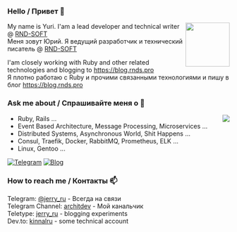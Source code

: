 ### Hello / Привет 👋

<img src="https://user-images.githubusercontent.com/1270997/151119068-92177985-31cf-4eac-8e41-7c411b881d48.png" data-canonical-src="hhttps://user-images.githubusercontent.com/1270997/151119068-92177985-31cf-4eac-8e41-7c411b881d48.png" align="right" width="100px" />

My name is Yuri. I'am a lead developer and technical writer @ [RND-SOFT](https://github.com/RND-SOFT) <br>
Меня зовут Юрий. Я ведущий разработчик и технический писатель @ [RND-SOFT](https://github.com/RND-SOFT)

I'am closely working with Ruby and other related technologies and blogging to https://blog.rnds.pro <br>
Я плотно работаю с Ruby и прочими связанными технологиями и пишу в блог https://blog.rnds.pro

 ### Ask me about / Спрашивайте меня о 💬  

<img src="https://user-images.githubusercontent.com/1270997/140704154-7cd3be57-56ea-431f-b83d-738297825a92.png" data-canonical-src="https://user-images.githubusercontent.com/1270997/140704154-7cd3be57-56ea-431f-b83d-738297825a92.png" align="right" />

* Ruby, Rails ...
* Event Based Architecture, Message Processing, Microservices ...
* Distributed Systems, Asynchronous World, Shit Happens ...
* Consul, Traefik, Docker, RabbitMQ, Prometheus, ELK ...
* Linux, Gentoo ...

[![Telegram](https://img.shields.io/static/v1?label=telegram&message=@jerry_ru&color=blue&logo=telegram)](https://t.me/jerry_ru)
[![Blog](https://img.shields.io/static/v1?label=blog&message=blog.rnds.pro&color=orange&logo=telegraph)](https://blog.rnds.pro)

### How to reach me / Контакты 📫 

Telegram: [@jerry_ru](https://t.me/jerry_ru) - Всегда на связи <br>
Telegram Channel: [architdev](https://t.me/architdev) - Мой канальчик <br>
Teletype: [jerry_ru](https://teletype.in/@jerry_ru) - blogging experiments <br>
Dev.to: [kinnalru](https://dev.to/kinnalru) - some technical account <br>


<!--
**kinnalru/kinnalru** is a ✨ _special_ ✨ repository because its `README.md` (this file) appears on your GitHub profile.

Here are some ideas to get you started:

- 🔭 I’m currently working on ...
- 🌱 I’m currently learning ...
- 👯 I’m looking to collaborate on ...
- 🤔 I’m looking for help with ...
- 💬 Ask me about ...
- 📫 How to reach me: ...
- 😄 Pronouns: ...
- ⚡ Fun fact: ...
-->



